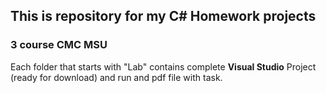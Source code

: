 ## This is repository for my C# Homework projects
### 3 course CMC MSU
Each folder that starts with "Lab" contains complete **Visual Studio** Project (ready for download) and run and pdf file with task.
